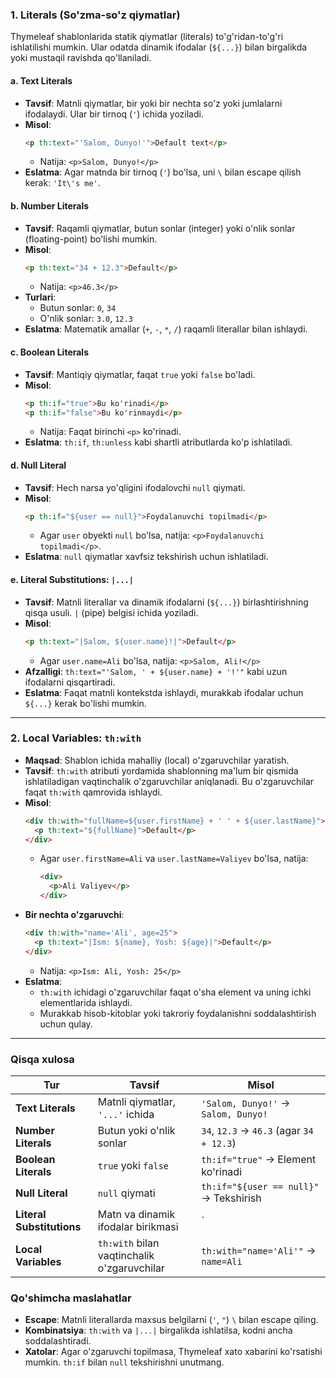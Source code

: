 ### 1. **Literals (So'zma-so'z qiymatlar)**
Thymeleaf shablonlarida statik qiymatlar (literals) to'g'ridan-to'g'ri ishlatilishi mumkin. Ular odatda dinamik ifodalar (`${...}`) bilan birgalikda yoki mustaqil ravishda qo'llaniladi.

#### a. **Text Literals**
- **Tavsif**: Matnli qiymatlar, bir yoki bir nechta so'z yoki jumlalarni ifodalaydi. Ular bir tirnoq (`'`) ichida yoziladi.
- **Misol**:
  ```html
  <p th:text="'Salom, Dunyo!'">Default text</p>
  ```
  - Natija: `<p>Salom, Dunyo!</p>`
- **Eslatma**: Agar matnda bir tirnoq (`'`) bo'lsa, uni `\` bilan escape qilish kerak: `'It\'s me'`.

#### b. **Number Literals**
- **Tavsif**: Raqamli qiymatlar, butun sonlar (integer) yoki o'nlik sonlar (floating-point) bo'lishi mumkin.
- **Misol**:
  ```html
  <p th:text="34 + 12.3">Default</p>
  ```
  - Natija: `<p>46.3</p>`
- **Turlari**:
  - Butun sonlar: `0`, `34`
  - O'nlik sonlar: `3.0`, `12.3`
- **Eslatma**: Matematik amallar (`+`, `-`, `*`, `/`) raqamli literallar bilan ishlaydi.

#### c. **Boolean Literals**
- **Tavsif**: Mantiqiy qiymatlar, faqat `true` yoki `false` bo'ladi.
- **Misol**:
  ```html
  <p th:if="true">Bu ko'rinadi</p>
  <p th:if="false">Bu ko'rinmaydi</p>
  ```
  - Natija: Faqat birinchi `<p>` ko'rinadi.
- **Eslatma**: `th:if`, `th:unless` kabi shartli atributlarda ko'p ishlatiladi.

#### d. **Null Literal**
- **Tavsif**: Hech narsa yo'qligini ifodalovchi `null` qiymati.
- **Misol**:
  ```html
  <p th:if="${user == null}">Foydalanuvchi topilmadi</p>
  ```
  - Agar `user` obyekti `null` bo'lsa, natija: `<p>Foydalanuvchi topilmadi</p>`.
- **Eslatma**: `null` qiymatlar xavfsiz tekshirish uchun ishlatiladi.

#### e. **Literal Substitutions: `|...|`**
- **Tavsif**: Matnli literallar va dinamik ifodalarni (`${...}`) birlashtirishning qisqa usuli. `|` (pipe) belgisi ichida yoziladi.
- **Misol**:
  ```html
  <p th:text="|Salom, ${user.name}!|">Default</p>
  ```
  - Agar `user.name=Ali` bo'lsa, natija: `<p>Salom, Ali!</p>`
- **Afzalligi**: `th:text="'Salom, ' + ${user.name} + '!'"` kabi uzun ifodalarni qisqartiradi.
- **Eslatma**: Faqat matnli kontekstda ishlaydi, murakkab ifodalar uchun `${...}` kerak bo'lishi mumkin.

---

### 2. **Local Variables: `th:with`**
- **Maqsad**: Shablon ichida mahalliy (local) o'zgaruvchilar yaratish.
- **Tavsif**: `th:with` atributi yordamida shablonning ma'lum bir qismida ishlatiladigan vaqtinchalik o'zgaruvchilar aniqlanadi. Bu o'zgaruvchilar faqat `th:with` qamrovida ishlaydi.
- **Misol**:
  ```html
  <div th:with="fullName=${user.firstName} + ' ' + ${user.lastName}">
    <p th:text="${fullName}">Default</p>
  </div>
  ```
  - Agar `user.firstName=Ali` va `user.lastName=Valiyev` bo'lsa, natija:
    ```html
    <div>
      <p>Ali Valiyev</p>
    </div>
    ```
- **Bir nechta o'zgaruvchi**:
  ```html
  <div th:with="name='Ali', age=25">
    <p th:text="|Ism: ${name}, Yosh: ${age}|">Default</p>
  </div>
  ```
  - Natija: `<p>Ism: Ali, Yosh: 25</p>`
- **Eslatma**:
  - `th:with` ichidagi o'zgaruvchilar faqat o'sha element va uning ichki elementlarida ishlaydi.
  - Murakkab hisob-kitoblar yoki takroriy foydalanishni soddalashtirish uchun qulay.

---

### Qisqa xulosa
| Tur                     | Tavsif                              | Misol                                      |
|------------------------|-------------------------------------|--------------------------------------------|
| **Text Literals**      | Matnli qiymatlar, `'...'` ichida   | `'Salom, Dunyo!'` → `Salom, Dunyo!`       |
| **Number Literals**    | Butun yoki o'nlik sonlar           | `34`, `12.3` → `46.3` (agar `34 + 12.3`) |
| **Boolean Literals**   | `true` yoki `false`                | `th:if="true"` → Element ko'rinadi        |
| **Null Literal**       | `null` qiymati                    | `th:if="${user == null}"` → Tekshirish    |
| **Literal Substitutions** | Matn va dinamik ifodalar birikmasi | `|Salom, ${user.name}!|` → `Salom, Ali!` |
| **Local Variables**    | `th:with` bilan vaqtinchalik o'zgaruvchilar | `th:with="name='Ali'"` → `name=Ali`      |

### Qo'shimcha maslahatlar
- **Escape**: Matnli literallarda maxsus belgilarni (`'`, `"`) `\` bilan escape qiling.
- **Kombinatsiya**: `th:with` va `|...|` birgalikda ishlatilsa, kodni ancha soddalashtiradi.
- **Xatolar**: Agar o'zgaruvchi topilmasa, Thymeleaf xato xabarini ko'rsatishi mumkin. `th:if` bilan `null` tekshirishni unutmang.
